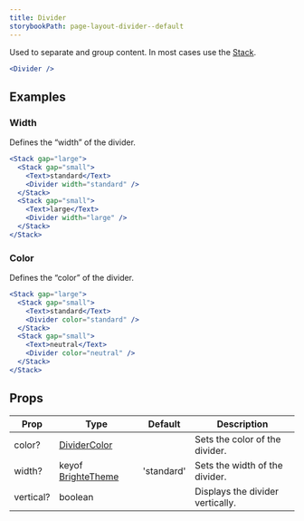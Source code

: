 ```yaml
---
title: Divider
storybookPath: page-layout-divider--default
---
```


Used to separate and group content. In most cases use the
[Stack](/package/stack).

```jsx live
<Divider />
```

## Examples

### Width

Defines the “width” of the divider.

```jsx live
<Stack gap="large">
  <Stack gap="small">
    <Text>standard</Text>
    <Divider width="standard" />
  </Stack>
  <Stack gap="small">
    <Text>large</Text>
    <Divider width="large" />
  </Stack>
</Stack>
```

### Color

Defines the “color” of the divider.

```jsx live
<Stack gap="large">
  <Stack gap="small">
    <Text>standard</Text>
    <Divider color="standard" />
  </Stack>
  <Stack gap="small">
    <Text>neutral</Text>
    <Divider color="neutral" />
  </Stack>
</Stack>
```

## Props

| Prop      | Type                                | Default    | Description                      |
| --------- | ----------------------------------- | ---------- | -------------------------------- |
| color?    | [DividerColor][divider-color]       |            | Sets the color of the divider.   |
| width?    | keyof [BrighteTheme][brighte-theme] | 'standard' | Sets the width of the divider.   |
| vertical? | boolean                             |            | Displays the divider vertically. |

[divider-color]:
  https://github.com/brighte-labs/spark-web/blob/6c1909208460cb421e62f516106e774e4b0ddc35/packages/divider/src/Divider.tsx#L16
[brighte-theme]:
  https://github.com/brighte-labs/spark-web/blob/e503bea4f7668d187ec7a78f99c5ed374417588b/packages/theme/src/makeTheme.ts#L158
